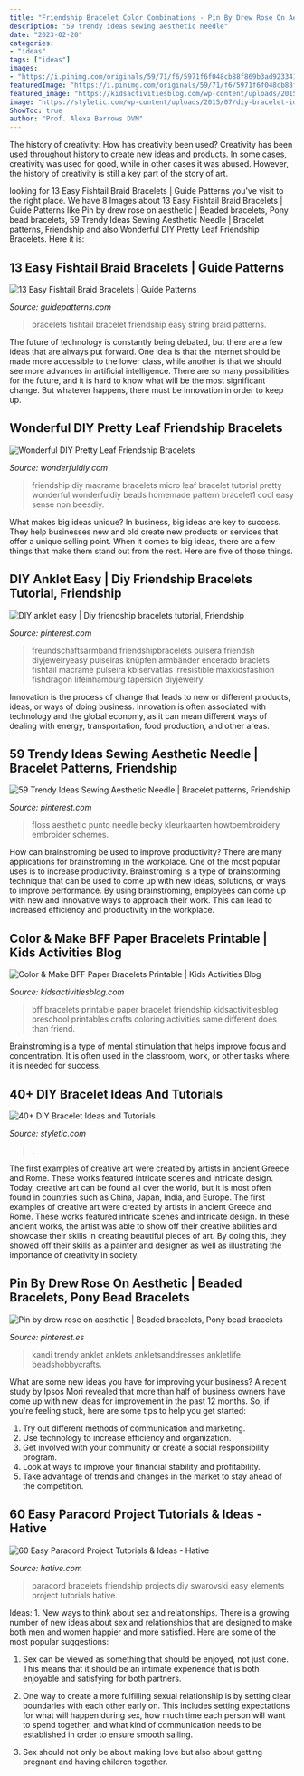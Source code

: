```yaml
---
title: "Friendship Bracelet Color Combinations - Pin By Drew Rose On Aesthetic"
description: "59 trendy ideas sewing aesthetic needle"
date: "2023-02-20"
categories:
- "ideas"
tags: ["ideas"]
images:
- "https://i.pinimg.com/originals/59/71/f6/5971f6f048cb88f869b3ad92334148ef.jpg"
featuredImage: "https://i.pinimg.com/originals/59/71/f6/5971f6f048cb88f869b3ad92334148ef.jpg"
featured_image: "https://kidsactivitiesblog.com/wp-content/uploads/2015/01/bff-bracelete-jen-goode.jpg"
image: "https://styletic.com/wp-content/uploads/2015/07/diy-bracelet-ideas-tutorials/43-diy-bracelet-ideas-tutorials.jpg"
ShowToc: true
author: "Prof. Alexa Barrows DVM"
---
```



The history of creativity: How has creativity been used?
Creativity has been used throughout history to create new ideas and products. In some cases, creativity was used for good, while in other cases it was abused. However, the history of creativity is still a key part of the story of art.

	

		
looking for 13 Easy Fishtail Braid Bracelets | Guide Patterns you've visit to the right place. We have 8 Images about 13 Easy Fishtail Braid Bracelets | Guide Patterns like Pin by drew rose on aesthetic | Beaded bracelets, Pony bead bracelets, 59 Trendy Ideas Sewing Aesthetic Needle | Bracelet patterns, Friendship and also Wonderful DIY Pretty Leaf Friendship Bracelets. Here it is:
		
    
## 13 Easy Fishtail Braid Bracelets | Guide Patterns

<img loading=lazy src="https://www.guidepatterns.com/wp-content/uploads/2015/02/Fishtail-Friendship-Bracelet.jpg" onerror="this.onerror=null;this.src='https://tse4.mm.bing.net/th?id=OIP.Dxxesv-KtjQOQ6h8mID0iAHaHa&amp;pid=15.1';" alt="13 Easy Fishtail Braid Bracelets | Guide Patterns">

_Source: guidepatterns.com_

>bracelets fishtail bracelet friendship easy string braid patterns. 

	

The future of technology is constantly being debated, but there are a few ideas that are always put forward. One idea is that the internet should be made more accessible to the lower class, while another is that we should see more advances in artificial intelligence. There are so many possibilities for the future, and it is hard to know what will be the most significant change. But whatever happens, there must be innovation in order to keep up.

    
## Wonderful DIY Pretty Leaf Friendship Bracelets

<img loading=lazy src="http://wonderfuldiy.com/wp-content/uploads/2014/08/DIY-friendship-bracelet1.jpg" onerror="this.onerror=null;this.src='https://tse3.mm.bing.net/th?id=OIP.nUgyreYeOHOR_QEOIZxNjwHaFk&amp;pid=15.1';" alt="Wonderful DIY Pretty Leaf Friendship Bracelets">

_Source: wonderfuldiy.com_

>friendship diy macrame bracelets micro leaf bracelet tutorial pretty wonderful wonderfuldiy beads homemade pattern bracelet1 cool easy sense non beesdiy. 

	

What makes big ideas unique?
In business, big ideas are key to success. They help businesses new and old create new products or services that offer a unique selling point. When it comes to big ideas, there are a few things that make them stand out from the rest. Here are five of those things.

    
## DIY Anklet Easy | Diy Friendship Bracelets Tutorial, Friendship

<img loading=lazy src="https://i.pinimg.com/736x/c6/09/78/c60978573146026b6ce9a15530b0947d.jpg" onerror="this.onerror=null;this.src='https://tse1.mm.bing.net/th?id=OIP.h6N5y9OEIf9xwrD9qMw92QHaK8&amp;pid=15.1';" alt="DIY anklet easy | Diy friendship bracelets tutorial, Friendship">

_Source: pinterest.com_

>freundschaftsarmband friendshipbracelets pulsera friendsh diyjewelryeasy pulseiras knüpfen armbänder encerado braclets fishtail macrame pulseira kblservatlas irresistible maxkidsfashion fishdragon lifeinhamburg tapersion diyjewelry. 

	

Innovation is the process of change that leads to new or different products, ideas, or ways of doing business. Innovation is often associated with technology and the global economy, as it can mean different ways of dealing with energy, transportation, food production, and other areas.

    
## 59 Trendy Ideas Sewing Aesthetic Needle | Bracelet Patterns, Friendship

<img loading=lazy src="https://i.pinimg.com/originals/59/71/f6/5971f6f048cb88f869b3ad92334148ef.jpg" onerror="this.onerror=null;this.src='https://tse4.mm.bing.net/th?id=OIP.MMft2I9Q11DLXH7pT8GrMQAAAA&amp;pid=15.1';" alt="59 Trendy Ideas Sewing Aesthetic Needle | Bracelet patterns, Friendship">

_Source: pinterest.com_

>floss aesthetic punto needle becky kleurkaarten howtoembroidery embroider schemes. 

	

How can brainstroming be used to improve productivity?
There are many applications for brainstroming in the workplace. One of the most popular uses is to increase productivity. Brainstroming is a type of brainstorming technique that can be used to come up with new ideas, solutions, or ways to improve performance. By using brainstroming, employees can come up with new and innovative ways to approach their work. This can lead to increased efficiency and productivity in the workplace.

    
## Color &amp; Make BFF Paper Bracelets Printable | Kids Activities Blog

<img loading=lazy src="https://kidsactivitiesblog.com/wp-content/uploads/2015/01/bff-bracelete-jen-goode.jpg" onerror="this.onerror=null;this.src='https://tse3.mm.bing.net/th?id=OIP.TWumuZdC0qQ8u8AdATxEcQHaLH&amp;pid=15.1';" alt="Color &amp; Make BFF Paper Bracelets Printable | Kids Activities Blog">

_Source: kidsactivitiesblog.com_

>bff bracelets printable paper bracelet friendship kidsactivitiesblog preschool printables crafts coloring activities same different does than friend. 

	

Brainstroming is a type of mental stimulation that helps improve focus and concentration. It is often used in the classroom, work, or other tasks where it is needed for success.

    
## 40+ DIY Bracelet Ideas And Tutorials

<img loading=lazy src="https://styletic.com/wp-content/uploads/2015/07/diy-bracelet-ideas-tutorials/43-diy-bracelet-ideas-tutorials.jpg" onerror="this.onerror=null;this.src='https://tse3.mm.bing.net/th?id=OIP.HzoxoQfGYBwmElNWODPHVgHaKx&amp;pid=15.1';" alt="40+ DIY Bracelet Ideas and Tutorials">

_Source: styletic.com_

>. 

	

The first examples of creative art were created by artists in ancient Greece and Rome. These works featured intricate scenes and intricate design. Today, creative art can be found all over the world, but it is most often found in countries such as China, Japan, India, and Europe.
The first examples of creative art were created by artists in ancient Greece and Rome. These works featured intricate scenes and intricate design. In these ancient works, the artist was able to show off their creative abilities and showcase their skills in creating beautiful pieces of art. By doing this, they showed off their skills as a painter and designer as well as illustrating the importance of creativity in society.

    
## Pin By Drew Rose On Aesthetic | Beaded Bracelets, Pony Bead Bracelets

<img loading=lazy src="https://i.pinimg.com/originals/4a/72/4e/4a724e5165540c49097ba19b08150797.jpg" onerror="this.onerror=null;this.src='https://tse2.mm.bing.net/th?id=OIP.R2fpElUDXqEfV6aR5riS2QHaHY&amp;pid=15.1';" alt="Pin by drew rose on aesthetic | Beaded bracelets, Pony bead bracelets">

_Source: pinterest.es_

>kandi trendy anklet anklets ankletsanddresses ankletlife beadshobbycrafts. 

	

What are some new ideas you have for improving your business?
A recent study by Ipsos Mori revealed that more than half of business owners have come up with new ideas for improvement in the past 12 months. So, if you're feeling stuck, here are some tips to help you get started: 
1. Try out different methods of communication and marketing.
2. Use technology to increase efficiency and organization.
3. Get involved with your community or create a social responsibility program.
4. Look at ways to improve your financial stability and profitability.
5. Take advantage of trends and changes in the market to stay ahead of the competition.

    
## 60 Easy Paracord Project Tutorials &amp; Ideas - Hative

<img loading=lazy src="https://hative.com/wp-content/uploads/2015/06/paracord-projects/16-paracord-projects.jpg" onerror="this.onerror=null;this.src='https://tse3.mm.bing.net/th?id=OIP.qFw7z7LoXUNYBD-u3c7c9gHaGd&amp;pid=15.1';" alt="60 Easy Paracord Project Tutorials &amp; Ideas - Hative">

_Source: hative.com_

>paracord bracelets friendship projects diy swarovski easy elements project tutorials hative. 

	

Ideas: 1. New ways to think about sex and relationships.
There is a growing number of new ideas about sex and relationships that are designed to make both men and women happier and more satisfied. Here are some of the most popular suggestions:
1. Sex can be viewed as something that should be enjoyed, not just done. This means that it should be an intimate experience that is both enjoyable and satisfying for both partners.

2. One way to create a more fulfilling sexual relationship is by setting clear boundaries with each other early on. This includes setting expectations for what will happen during sex, how much time each person will want to spend together, and what kind of communication needs to be established in order to ensure smooth sailing.

3. Sex should not only be about making love but also about getting pregnant and having children together.

